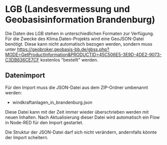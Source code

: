 # LGB (Landesvermessung und Geobasisinformation Brandenburg)

Die Daten des LGB stehen in unterschiedlichen Formaten zur Verfügung. Für die Zwecke des Klima.Daten-Projekts wird eine GeoJSON-Datei benötigt. Diese kann nicht automatisch bezogen werden, sondern muss unter https://geobroker.geobasis-bb.de/gbss.php?MODE=GetProductInformation&PRODUCTID=45C506E5-3E9D-4DE2-9073-C3DB636CE7CF kostenlos "bestellt" werden.

## Datenimport

Für den Import muss die JSON-Datei aus dem ZIP-Ordner umbenannt werden:

- windkraftanlagen_in_brandenburg.json

Diese Datei kann mit der Zeit immer wieder überschrieben werden mit neuen Inhalten. Nach Aktualisierung dieser Datei wird automatisch ein Flow in Node-RED für den Import gestartet.

Die Struktur der JSON-Datei darf sich nicht verändern, andernfalls könnte der Import scheitern.
